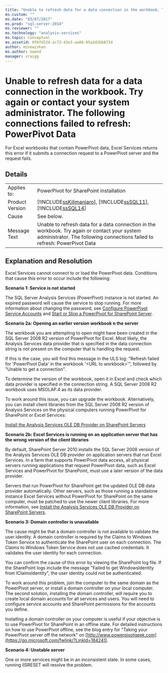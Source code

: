```yaml
---
title: "Unable to refresh data for a data connection in the workbook. Try again or contact your system administrator. The following connections failed to refresh: PowerPivot Data | Microsoft Docs"
ms.custom: ""
ms.date: "03/07/2017"
ms.prod: "sql-server-2014"
ms.reviewer: ""
ms.technology: "analysis-services"
ms.topic: conceptual
ms.assetid: 0f6fd52d-ac72-43e3-aa08-05a2d2bb873d
author: minewiskan
ms.author: owend
manager: craigg
---
```

# Unable to refresh data for a data connection in the workbook. Try again or contact your system administrator. The following connections failed to refresh: PowerPivot Data
  For Excel workbooks that contain PowerPivot data, Excel Services returns this error if it submits a connection request to a PowerPivot server and the request fails.  
  
## Details  
  
|||  
|-|-|  
|Applies to:|PowerPivot for SharePoint installation|  
|Product Version|[!INCLUDE[ssKilimanjaro](../../includes/sskilimanjaro-md.md)], [!INCLUDE[ssSQL11](../../includes/sssql11-md.md)], [!INCLUDE[ssSQL14](../../includes/sssql14-md.md)]|  
|Cause|See below.|  
|Message Text|Unable to refresh data for a data connection in the workbook. Try again or contact your system administrator. The following connections failed to refresh: PowerPivot Data|  
  
## Explanation and Resolution  
 Excel Services cannot connect to or load the PowerPivot data. Conditions that cause this error to occur include the following:  
  
 **Scenario 1: Service is not started**  
  
 The SQL Server Analysis Services (PowerPivot) instance is not started. An expired password will cause the service to stop running. For more information about changing the password, see [Configure PowerPivot Service Accounts](configure-power-pivot-service-accounts.md) and [Start or Stop a PowerPivot for SharePoint Server](start-or-stop-a-power-pivot-for-sharepoint-server.md).  
  
 **Scenario 2a: Opening an earlier version workbook n the server**  
  
 The workbook you are attempting to open might have been created in the SQL Server 2008 R2 version of PowerPivot for Excel. Most likely, the Analysis Services data provider that is specified in the data connection string is not present on the computer that is handling the request.  
  
 If this is the case, you will find this message in the ULS log: "Refresh failed for 'PowerPivot Data' in the workbook '\<URL to workbook>'", followed by "Unable to get a connection".  
  
 To determine the version of the workbook, open it in Excel and check which data provider is specified in the connection string. A SQL Server 2008 R2 workbook uses MSOLAP.4 as its data provider.  
  
 To work around this issue, you can upgrade the workbook. Alternatively, you can install client libraries from the SQL Server 2008 R2 version of Analysis Services on the physical computers running PowerPivot for SharePoint or Excel Services:  
  
 [Install the Analysis Services OLE DB Provider on SharePoint Servers](../../sql-server/install/install-the-analysis-services-ole-db-provider-on-sharepoint-servers.md)  
  
 **Scenario 2b: Excel Services is running on an application server that has the wrong version of the client libraries**  
  
 By default, SharePoint Server 2010 installs the SQL Server 2008 version of the Analysis Services OLE DB provider on application servers that run Excel Services. In a farm that supports PowerPivot data access, all physical servers running applications that request PowerPivot data, such as Excel Services and PowerPivot for SharePoint, must use a later version of the data provider.  
  
 Servers that run PowerPivot for SharePoint get the updated OLE DB data provider automatically. Other servers, such as those running a standalone instance Excel Services without PowerPivot for SharePoint on the same computer, must be patched to use the newer client libraries. For more information, see [Install the Analysis Services OLE DB Provider on SharePoint Servers](../../sql-server/install/install-the-analysis-services-ole-db-provider-on-sharepoint-servers.md).  
  
 **Scenario 3: Domain controller is unavailable**  
  
 The cause might be that a domain controller is not available to validate the user identity. A domain controller is required by the Claims to Windows Token Service to authenticate the SharePoint user on each connection. The Claims to Windows Token Service does not use cached credentials. It validates the user identity for each connection.  
  
 You can confirm the cause of this error by viewing the SharePoint log file. If the SharePoint logs include the message "Failed to get WindowsIdentity from IClaimsIdentity", the user identity could not be authenticated.  
  
 To work around this problem, join the computer to the same domain as the PowerPivot server, or install a domain controller on your local computer. The second solution, installing the domain controller, will require you to create local domain accounts for all services and users. You will need to configure service accounts and SharePoint permissions for the accounts you define.  
  
 Installing a domain controller on your computer is useful if your objective is to use PowerPivot for SharePoint in an offline state. For detailed instructions on how to use PowerPivot offline, see the blog entry for "Taking your PowerPivot server off the network" on [http://www.powerpivotgeek.com](https://go.microsoft.com/fwlink/?LinkId=184241).  
  
 **Scenario 4: Unstable server**  
  
 One or more services might be in an inconsistent state. In some cases, running IISRESET will resolve the problem.  
  
  
